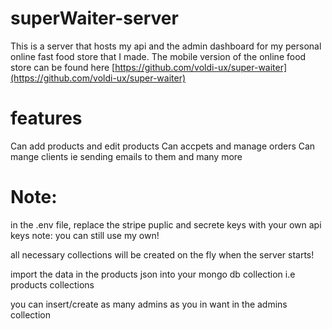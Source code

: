 # superWaiter-server
This is a server that hosts my api and the admin dashboard for my personal online fast food store that I made. 
The mobile version of the online food store can be found here [https://github.com/voldi-ux/super-waiter](https://github.com/voldi-ux/super-waiter)


# features 
Can add products and edit products
Can accpets and manage orders
Can mange clients ie sending emails to them
and many more


# Note:
in the .env file, replace the stripe puplic and secrete keys with your own api keys note: you can still use my own!

all necessary collections will be created on the fly when the server starts!

import the data in the products json into your mongo db collection i.e products collections

you can insert/create as many admins as you in want in the admins collection

